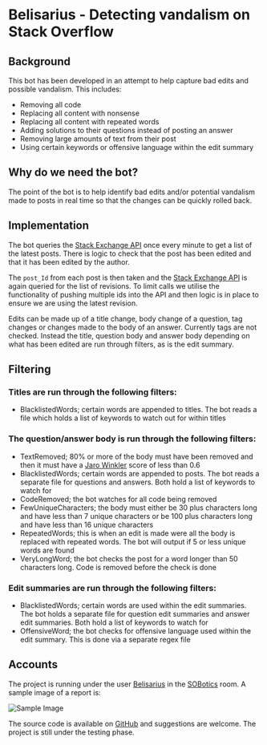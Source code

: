 # Belisarius - Detecting vandalism on Stack Overflow

## Background

This bot has been developed in an attempt to help capture bad edits and possible vandalism. This includes:

 - Removing all code
 - Replacing all content with nonsense
 - Replacing all content with repeated words
 - Adding solutions to their questions instead of posting an answer
 - Removing large amounts of text from their post
 - Using certain keywords or offensive language within the edit summary
 
## Why do we need the bot?

The point of the bot is to help identify bad edits and/or potential vandalism made to posts in real time so that the changes can be quickly rolled back.

## Implementation

The bot queries the [Stack Exchange API][1] once every minute to get a list of the latest posts. There is logic to check that the post has been edited and that it has been edited by the author.

The `post_Id` from each post is then taken and the [Stack Exchange API][2] is again queried for the list of revisions. To limit calls we utilise the functionality of pushing multiple ids into the API and then logic is in place to ensure we are using the latest revision.

Edits can be made up of a title change, body change of a question, tag changes or changes made to the body of an answer. Currently tags are not checked. Instead the title, question body and answer body depending on what has been edited are run through filters, as is the edit summary.

## Filtering

### Titles are run through the following filters:

  - BlacklistedWords; certain words are appended to titles. The bot reads a file which holds a list of keywords to watch out for within titles

### The question/answer body is run through the following filters:
 
 - TextRemoved; 80% or more of the body must have been removed and then it must have a [Jaro Winkler][3] score of less than 0.6
 - BlacklistedWords; certain words are appended to posts. The bot reads a separate file for questions and answers. Both hold a list of keywords to watch for
 - CodeRemoved; the bot watches for all code being removed
 - FewUniqueCharacters; the body must either be 30 plus characters long and have less than 7 unique characters or be 100 plus characters long and have less than 16 unique characters
 - RepeatedWords; this is when an edit is made were all the body is replaced with repeated words. The bot will output if 5 or less unique words are found
 - VeryLongWord; the bot checks the post for a word longer than 50 characters long. Code is removed before the check is done

### Edit summaries are run through the following filters:

 - BlacklistedWords; certain words are used within the edit summaries. The bot holds a separate file for question edit summaries and answer edit summaries. Both hold a list of keywords to watch for
 - OffensiveWord; the bot checks for offensive language used within the edit summary. This is done via a separate regex file
 
## Accounts 

The project is running under the user [Belisarius][4] in the [SOBotics][5] room. A sample image of a report is: 
  
  ![Sample Image][6]
  
The source code is available on [GitHub][7] and suggestions are welcome. The project is still under the testing phase.

 [1]: https://api.stackexchange.com/docs/posts
 [2]: https://api.stackexchange.com/docs/revisions-by-ids
 [3]: https://en.wikipedia.org/wiki/Jaro%E2%80%93Winkler_distance
 [4]: https://stackoverflow.com/users/8149646/belisarius
 [5]: http://chat.stackoverflow.com/rooms/111347/sobotics
 [6]: https://i.stack.imgur.com/uRSpD.png
 [7]: https://github.com/SOBotics/Belisarius
